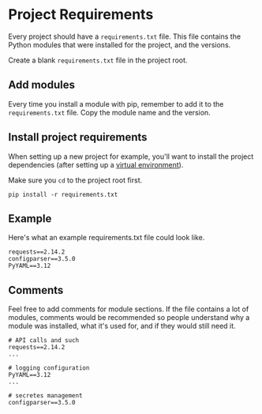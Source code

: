 # Project Requirements
Every project should have a `requirements.txt` file. This file contains the Python modules that were installed for the project, and the versions.

Create a blank `requirements.txt` file in the project root.

## Add modules
Every time you install a module with pip, remember to add it to the `requirements.txt` file. Copy the module name and the version.

## Install project requirements
When setting up a new project for example, you'll want to install the project dependencies (after setting up a [virtual environment](virtual-environments.md)).

Make sure you `cd` to the project root first.
```shell
pip install -r requirements.txt
```

## Example
Here's what an example requirements.txt file could look like.

```
requests==2.14.2
configparser==3.5.0
PyYAML==3.12
```

## Comments
Feel free to add comments for module sections. If the file contains a lot of modules, comments would be recommended so people understand why a module was installed, what it's used for, and if they would still need it.

```
# API calls and such
requests==2.14.2
...

# logging configuration
PyYAML==3.12
...

# secretes management
configparser==3.5.0
```
